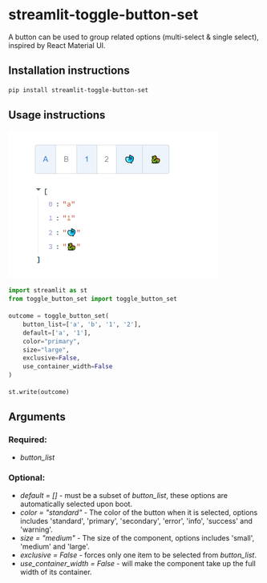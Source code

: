 # streamlit-toggle-button-set

A button can be used to group related options (multi-select & single select), inspired by React Material UI.

## Installation instructions

```sh
pip install streamlit-toggle-button-set
```

## Usage instructions

![alt text](toggle_button_set.PNG)

```python
import streamlit as st
from toggle_button_set import toggle_button_set

outcome = toggle_button_set(
    button_list=['a', 'b', '1', '2'],
    default=['a', '1'],
    color="primary",
    size="large",
    exclusive=False,
    use_container_width=False
)

st.write(outcome)
```

## Arguments

### Required:

- _button_list_

### Optional:

- _default = []_ - must be a subset of _button_list_, these options are automatically selected upon boot.
- _color = "standard"_ - The color of the button when it is selected, options includes 'standard', 'primary', 'secondary', 'error', 'info', 'success' and 'warning'.
- _size = "medium"_ - The size of the component, options includes 'small', 'medium' and 'large'.
- _exclusive = False_ - forces only one item to be selected from _button_list_.
- _use_container_width = False_ - will make the component take up the full width of its container.

